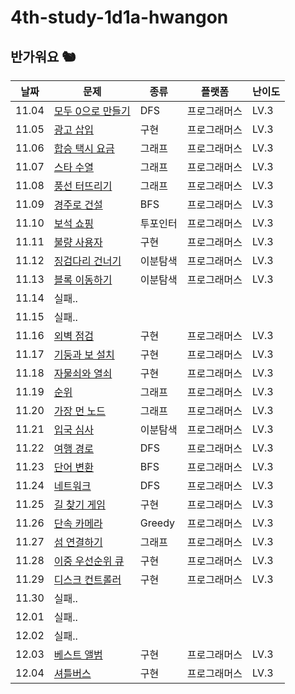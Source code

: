 # 4th-study-1d1a-hwangon
## 반가워요 🐿️
| 날짜    | 문제   | 종류  | 플랫폼 | 난이도 |
|---------|--------|-------|--------|--------|
| 11.04 | [모두 0으로 만들기](https://school.programmers.co.kr/learn/courses/30/lessons/76503) | DFS | 프로그래머스 | LV.3 |
| 11.05 | [광고 삽입](https://school.programmers.co.kr/learn/courses/30/lessons/72414) | 구현 | 프로그래머스 | LV.3 |
| 11.06 | [합승 택시 요금](https://school.programmers.co.kr/learn/courses/30/lessons/72413) | 그래프 | 프로그래머스 | LV.3 |
| 11.07 | [스타 수열](https://school.programmers.co.kr/learn/courses/30/lessons/70130) | 그래프 | 프로그래머스 | LV.3 |
| 11.08 | [풍선 터뜨리기](https://school.programmers.co.kr/learn/courses/30/lessons/68646) | 그래프 | 프로그래머스 | LV.3 |
| 11.09 | [경주로 건설](https://school.programmers.co.kr/learn/courses/30/lessons/67259) | BFS | 프로그래머스 | LV.3 |
| 11.10 | [보석 쇼핑](https://school.programmers.co.kr/learn/courses/30/lessons/67258) | 투포인터 | 프로그래머스 | LV.3 |
| 11.11 | [불량 사용자](https://school.programmers.co.kr/learn/courses/30/lessons/64064) | 구현 | 프로그래머스 | LV.3 |
| 11.12 | [징검다리 건너기](https://school.programmers.co.kr/learn/courses/30/lessons/64062) | 이분탐색 | 프로그래머스 | LV.3 |
| 11.13 | [블록 이동하기](https://school.programmers.co.kr/learn/courses/30/lessons/60063) | 이분탐색 | 프로그래머스 | LV.3 |
| 11.14 | 실패.. |  |  |  |
| 11.15 | 실패.. |  |  |  |
| 11.16 | [외벽 점검](https://school.programmers.co.kr/learn/courses/30/lessons/60062) | 구현 | 프로그래머스 | LV.3 |
| 11.17 | [기둥과 보 설치](https://school.programmers.co.kr/learn/courses/30/lessons/60061) | 구현 | 프로그래머스 | LV.3 |
| 11.18 | [자물쇠와 열쇠](https://school.programmers.co.kr/learn/courses/30/lessons/60059) | 구현 | 프로그래머스 | LV.3 |
| 11.19 | [순위](https://school.programmers.co.kr/learn/courses/30/lessons/49191) | 그래프 | 프로그래머스 | LV.3 |
| 11.20 | [가장 먼 노드](https://school.programmers.co.kr/learn/courses/30/lessons/49189) | 그래프 | 프로그래머스 | LV.3 |
| 11.21 | [입국 심사](https://school.programmers.co.kr/learn/courses/30/lessons/43238) | 이분탐색 | 프로그래머스 | LV.3 |
| 11.22 | [여행 경로](https://school.programmers.co.kr/learn/courses/30/lessons/43164) | DFS | 프로그래머스 | LV.3 |
| 11.23 | [단어 변환](https://school.programmers.co.kr/learn/courses/30/lessons/43163) | BFS | 프로그래머스 | LV.3 |
| 11.24 | [네트워크](https://school.programmers.co.kr/learn/courses/30/lessons/43162) | DFS | 프로그래머스 | LV.3 |
| 11.25 | [길 찾기 게임](https://school.programmers.co.kr/learn/courses/30/lessons/42892) | 구현 | 프로그래머스 | LV.3 |
| 11.26 | [단속 카메라](https://school.programmers.co.kr/learn/courses/30/lessons/42884) | Greedy | 프로그래머스 | LV.3 |
| 11.27 | [섬 연결하기](https://school.programmers.co.kr/learn/courses/30/lessons/42861) | 그래프 | 프로그래머스 | LV.3 |
| 11.28 | [이중 우선순위 큐](https://school.programmers.co.kr/learn/courses/30/lessons/42628) | 구현 | 프로그래머스 | LV.3 |
| 11.29 | [디스크 컨트롤러](https://school.programmers.co.kr/learn/courses/30/lessons/42627) | 구현 | 프로그래머스 | LV.3 |
| 11.30 | 실패.. |  |  |  |
| 12.01 | 실패.. |  |  |  |
| 12.02 | 실패.. |  |  |  |
| 12.03 | [베스트 앨범](https://school.programmers.co.kr/learn/courses/30/lessons/42579) | 구현 | 프로그래머스 | LV.3 |
| 12.04 | [셔틀버스](https://school.programmers.co.kr/learn/courses/30/lessons/17678) | 구현 | 프로그래머스 | LV.3 |